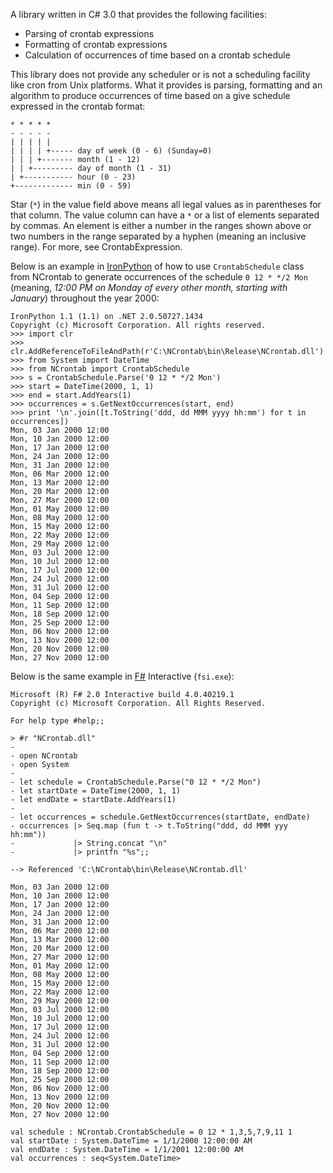 A library written in C# 3.0 that provides the following facilities:

  * Parsing of crontab expressions
  * Formatting of crontab expressions
  * Calculation of occurrences of time based on a crontab schedule

This library does not provide any scheduler or is not a scheduling facility like cron from Unix platforms. What it provides is parsing, formatting and an algorithm to produce occurrences of time based on a give schedule expressed in the crontab format:

```
* * * * *
- - - - -
| | | | |
| | | | +----- day of week (0 - 6) (Sunday=0)
| | | +------- month (1 - 12)
| | +--------- day of month (1 - 31)
| +----------- hour (0 - 23)
+------------- min (0 - 59)
```

Star (`*`) in the value field above means all legal values as in parentheses for that column. The value column can have a `*` or a list of elements separated by commas. An element is either a number in the ranges shown above or two numbers in the range separated by a hyphen (meaning an inclusive range). For more, see CrontabExpression.

Below is an example in [IronPython](http://en.wikipedia.org/wiki/IronPython) of how to use `CrontabSchedule` class from NCrontab to generate occurrences of the schedule `0 12 * */2 Mon` (meaning, _12:00 PM on Monday of every other month, starting with January_) throughout the year 2000:

```
IronPython 1.1 (1.1) on .NET 2.0.50727.1434
Copyright (c) Microsoft Corporation. All rights reserved.
>>> import clr
>>> clr.AddReferenceToFileAndPath(r'C:\NCrontab\bin\Release\NCrontab.dll')
>>> from System import DateTime
>>> from NCrontab import CrontabSchedule
>>> s = CrontabSchedule.Parse('0 12 * */2 Mon')
>>> start = DateTime(2000, 1, 1)
>>> end = start.AddYears(1)
>>> occurrences = s.GetNextOccurrences(start, end)
>>> print '\n'.join([t.ToString('ddd, dd MMM yyyy hh:mm') for t in occurrences])
Mon, 03 Jan 2000 12:00
Mon, 10 Jan 2000 12:00
Mon, 17 Jan 2000 12:00
Mon, 24 Jan 2000 12:00
Mon, 31 Jan 2000 12:00
Mon, 06 Mar 2000 12:00
Mon, 13 Mar 2000 12:00
Mon, 20 Mar 2000 12:00
Mon, 27 Mar 2000 12:00
Mon, 01 May 2000 12:00
Mon, 08 May 2000 12:00
Mon, 15 May 2000 12:00
Mon, 22 May 2000 12:00
Mon, 29 May 2000 12:00
Mon, 03 Jul 2000 12:00
Mon, 10 Jul 2000 12:00
Mon, 17 Jul 2000 12:00
Mon, 24 Jul 2000 12:00
Mon, 31 Jul 2000 12:00
Mon, 04 Sep 2000 12:00
Mon, 11 Sep 2000 12:00
Mon, 18 Sep 2000 12:00
Mon, 25 Sep 2000 12:00
Mon, 06 Nov 2000 12:00
Mon, 13 Nov 2000 12:00
Mon, 20 Nov 2000 12:00
Mon, 27 Nov 2000 12:00
```

Below is the same example in [F#](http://msdn.microsoft.com/en-us/fsharp/cc742182) Interactive (`fsi.exe`):

```
Microsoft (R) F# 2.0 Interactive build 4.0.40219.1
Copyright (c) Microsoft Corporation. All Rights Reserved.

For help type #help;;

> #r "NCrontab.dll"
-
- open NCrontab
- open System
-
- let schedule = CrontabSchedule.Parse("0 12 * */2 Mon")
- let startDate = DateTime(2000, 1, 1)
- let endDate = startDate.AddYears(1)
-
- let occurrences = schedule.GetNextOccurrences(startDate, endDate)
- occurrences |> Seq.map (fun t -> t.ToString("ddd, dd MMM yyy hh:mm"))
-             |> String.concat "\n"
-             |> printfn "%s";;

--> Referenced 'C:\NCrontab\bin\Release\NCrontab.dll'

Mon, 03 Jan 2000 12:00
Mon, 10 Jan 2000 12:00
Mon, 17 Jan 2000 12:00
Mon, 24 Jan 2000 12:00
Mon, 31 Jan 2000 12:00
Mon, 06 Mar 2000 12:00
Mon, 13 Mar 2000 12:00
Mon, 20 Mar 2000 12:00
Mon, 27 Mar 2000 12:00
Mon, 01 May 2000 12:00
Mon, 08 May 2000 12:00
Mon, 15 May 2000 12:00
Mon, 22 May 2000 12:00
Mon, 29 May 2000 12:00
Mon, 03 Jul 2000 12:00
Mon, 10 Jul 2000 12:00
Mon, 17 Jul 2000 12:00
Mon, 24 Jul 2000 12:00
Mon, 31 Jul 2000 12:00
Mon, 04 Sep 2000 12:00
Mon, 11 Sep 2000 12:00
Mon, 18 Sep 2000 12:00
Mon, 25 Sep 2000 12:00
Mon, 06 Nov 2000 12:00
Mon, 13 Nov 2000 12:00
Mon, 20 Nov 2000 12:00
Mon, 27 Nov 2000 12:00

val schedule : NCrontab.CrontabSchedule = 0 12 * 1,3,5,7,9,11 1
val startDate : System.DateTime = 1/1/2000 12:00:00 AM
val endDate : System.DateTime = 1/1/2001 12:00:00 AM
val occurrences : seq<System.DateTime>
```